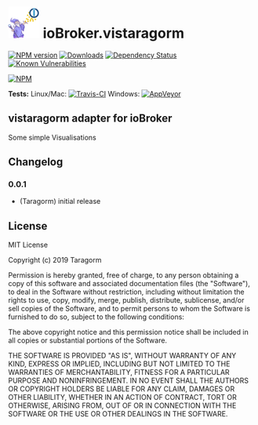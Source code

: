 <h1>
    <img src="admin/vistaragorm.png" width="64"/>
    ioBroker.vistaragorm
</h1>

[![NPM version](http://img.shields.io/npm/v/iobroker.vistaragorm.svg)](https://www.npmjs.com/package/iobroker.vistaragorm)
[![Downloads](https://img.shields.io/npm/dm/iobroker.vistaragorm.svg)](https://www.npmjs.com/package/iobroker.vistaragorm)
[![Dependency Status](https://img.shields.io/david/Taragorm/iobroker.vistaragorm.svg)](https://david-dm.org/Taragorm/iobroker.vistaragorm)
[![Known Vulnerabilities](https://snyk.io/test/github/Taragorm/ioBroker.vistaragorm/badge.svg)](https://snyk.io/test/github/Taragorm/ioBroker.vistaragorm)

[![NPM](https://nodei.co/npm/iobroker.vistaragorm.png?downloads=true)](https://nodei.co/npm/iobroker.vistaragorm/)

**Tests:** Linux/Mac: [![Travis-CI](http://img.shields.io/travis/Taragorm/ioBroker.vistaragorm/master.svg)](https://travis-ci.org/Taragorm/ioBroker.vistaragorm)
Windows: [![AppVeyor](https://ci.appveyor.com/api/projects/status/github/Taragorm/ioBroker.vistaragorm?branch=master&svg=true)](https://ci.appveyor.com/project/Taragorm/ioBroker-vistaragorm/)

## vistaragorm adapter for ioBroker

Some simple Visualisations


## Changelog

### 0.0.1
* (Taragorm) initial release

## License
MIT License

Copyright (c) 2019 Taragorm

Permission is hereby granted, free of charge, to any person obtaining a copy
of this software and associated documentation files (the "Software"), to deal
in the Software without restriction, including without limitation the rights
to use, copy, modify, merge, publish, distribute, sublicense, and/or sell
copies of the Software, and to permit persons to whom the Software is
furnished to do so, subject to the following conditions:

The above copyright notice and this permission notice shall be included in all
copies or substantial portions of the Software.

THE SOFTWARE IS PROVIDED "AS IS", WITHOUT WARRANTY OF ANY KIND, EXPRESS OR
IMPLIED, INCLUDING BUT NOT LIMITED TO THE WARRANTIES OF MERCHANTABILITY,
FITNESS FOR A PARTICULAR PURPOSE AND NONINFRINGEMENT. IN NO EVENT SHALL THE
AUTHORS OR COPYRIGHT HOLDERS BE LIABLE FOR ANY CLAIM, DAMAGES OR OTHER
LIABILITY, WHETHER IN AN ACTION OF CONTRACT, TORT OR OTHERWISE, ARISING FROM,
OUT OF OR IN CONNECTION WITH THE SOFTWARE OR THE USE OR OTHER DEALINGS IN THE
SOFTWARE.
